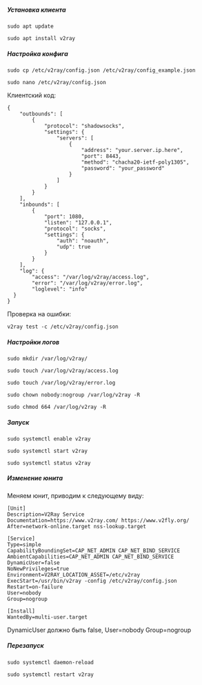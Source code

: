 ##### Установка клиента

```
sudo apt update
```

```
sudo apt install v2ray
```

##### Настройка конфига

```
sudo cp /etc/v2ray/config.json /etc/v2ray/config_example.json
```

```
sudo nano /etc/v2ray/config.json
```

Клиентский код:

```
{
    "outbounds": [
        {
            "protocol": "shadowsocks",
            "settings": {
                "servers": [
                    {
                        "address": "your.server.ip.here",
                        "port": 8443,
                        "method": "chacha20-ietf-poly1305",
                        "password": "your_password"
                    }
                ]
            }
        }
    ],
    "inbounds": [
        {
            "port": 1080,
            "listen": "127.0.0.1",
            "protocol": "socks",
            "settings": {
                "auth": "noauth",
                "udp": true
            }
        }
    ],
    "log": {
        "access": "/var/log/v2ray/access.log",
        "error": "/var/log/v2ray/error.log",
        "loglevel": "info"
  }
}
```

Проверка на ошибки:

```
v2ray test -c /etc/v2ray/config.json
```

##### Настройки логов

```
sudo mkdir /var/log/v2ray/
```

```
sudo touch /var/log/v2ray/access.log
```

```
sudo touch /var/log/v2ray/error.log
```

```
sudo chown nobody:nogroup /var/log/v2ray -R
```

```
sudo chmod 664 /var/log/v2ray -R
```

##### Запуск

```
sudo systemctl enable v2ray
```

```
sudo systemctl start v2ray
```

```
sudo systemctl status v2ray
```

##### Изменение юнита

Меняем юнит, приводим к следующему виду:

```
[Unit]
Description=V2Ray Service
Documentation=https://www.v2ray.com/ https://www.v2fly.org/
After=network-online.target nss-lookup.target

[Service]
Type=simple
CapabilityBoundingSet=CAP_NET_ADMIN CAP_NET_BIND_SERVICE
AmbientCapabilities=CAP_NET_ADMIN CAP_NET_BIND_SERVICE
DynamicUser=false
NoNewPrivileges=true
Environment=V2RAY_LOCATION_ASSET=/etc/v2ray
ExecStart=/usr/bin/v2ray -config /etc/v2ray/config.json
Restart=on-failure
User=nobody
Group=nogroup

[Install]
WantedBy=multi-user.target
```

DynamicUser должно быть false,
User=nobody
Group=nogroup

##### Перезапуск

```
sudo systemctl daemon-reload
```

```
sudo systemctl restart v2ray
```
